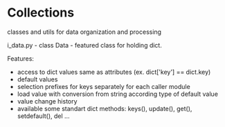 # Collections
classes and utils for data organization and processing

i_data.py - class Data - featured class for holding dict.

Features:
- access to dict values same as attributes (ex. dict['key'] == dict.key)
- default values
- selection prefixes for keys separately for each caller module
- load value with conversion from string according type of default value
- value change history
- available some standart dict methods: 
    keys(), update(), get(), setdefault(), del ...
